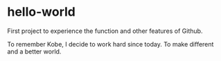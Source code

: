 # hello-world
First project to experience the function and other features of Github.

To remember Kobe, I decide to work hard since today. To make different and a better world.
